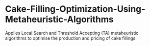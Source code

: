 # Cake-Filling-Optimization-Using-Metaheuristic-Algorithms
Applies Local Search and Threshold Accepting (TA) metaheuristic algorithms to optimise the production and pricing of cake fillings
